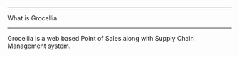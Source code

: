 *****************
What is Grocellia
*****************
Grocellia is a web based Point of Sales along with Supply Chain Management system.
